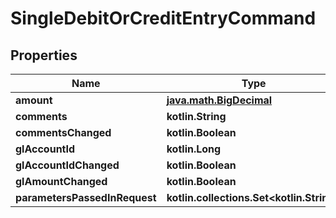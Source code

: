 
# SingleDebitOrCreditEntryCommand

## Properties
| Name | Type | Description | Notes |
| ------------ | ------------- | ------------- | ------------- |
| **amount** | [**java.math.BigDecimal**](java.math.BigDecimal.md) |  |  [optional] |
| **comments** | **kotlin.String** |  |  [optional] |
| **commentsChanged** | **kotlin.Boolean** |  |  [optional] |
| **glAccountId** | **kotlin.Long** |  |  [optional] |
| **glAccountIdChanged** | **kotlin.Boolean** |  |  [optional] |
| **glAmountChanged** | **kotlin.Boolean** |  |  [optional] |
| **parametersPassedInRequest** | **kotlin.collections.Set&lt;kotlin.String&gt;** |  |  [optional] |



